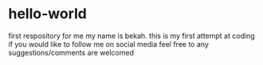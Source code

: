 # hello-world
first respository for me
my name is bekah. this is my first attempt at coding
if you would like to follow me on social media feel free to
any suggestions/comments are welcomed
